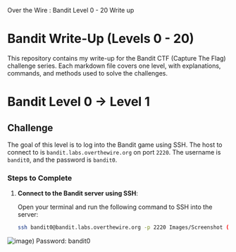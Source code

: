 Over the Wire : Bandit Level 0 - 20 Write up  
# Bandit Write-Up (Levels 0 - 20)

This repository contains my write-up for the Bandit CTF (Capture The Flag) challenge series. Each markdown file covers one level, with explanations, commands, and methods used to solve the challenges.

# Bandit Level 0 -> Level 1

## Challenge

The goal of this level is to log into the Bandit game using SSH. The host to connect to is `bandit.labs.overthewire.org` on port `2220`. The username is `bandit0`, and the password is `bandit0`.

### Steps to Complete

1. **Connect to the Bandit server using SSH**:


   Open your terminal and run the following command to SSH into the server:
   


   ```bash
   ssh bandit0@bandit.labs.overthewire.org -p 2220 Images/Screenshot (2).png
![image](https://github.com/rjvishal080/Over_the_wire-Bandit/blob/main/Images/Screenshot%20(2).png?raw=true
   ))
Password: bandit0



